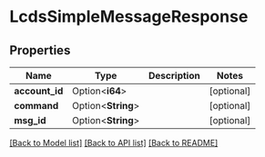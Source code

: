 # LcdsSimpleMessageResponse

## Properties

Name | Type | Description | Notes
------------ | ------------- | ------------- | -------------
**account_id** | Option<**i64**> |  | [optional]
**command** | Option<**String**> |  | [optional]
**msg_id** | Option<**String**> |  | [optional]

[[Back to Model list]](../README.md#documentation-for-models) [[Back to API list]](../README.md#documentation-for-api-endpoints) [[Back to README]](../README.md)


